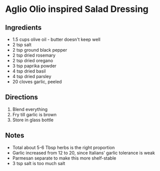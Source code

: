 # Aglio Olio inspired Salad Dressing

## Ingredients

* 1.5 cups olive oil - butter doesn't keep well
* 2 tsp salt
* 2 tsp ground black pepper
* 2 tsp dried rosemary
* 2 tsp dried oregano
* 3 tsp paprika powder
* 4 tsp dried basil
* 4 tsp dried parsley
* 20 cloves garlic, peeled

## Directions

1. Blend everything
2. Fry till garlic is brown
3. Store in glass bottle

## Notes

* Total about 5-6 Tbsp herbs is the right proportion
* Garlic increased from 12 to 20, since Italians' garlic tolerance is weak
* Parmesan separate to make this more shelf-stable
* 3 tsp salt is too much salt
